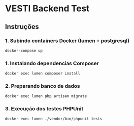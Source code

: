 # VESTI Backend Test

## Instruções

### 1. Subindo containers Docker (lumen + postgresql)

```bash
docker-compose up
```

### 1. Instalando dependencias Composer

```bash
docker exec lumen composer install
```

### 2. Preparando banco de dados
```bash
docker exec lumen php artisan migrate
```

### 3. Execução dos testes PHPUnit

```bash
docker exec lumen ./vendor/bin/phpunit tests
```
